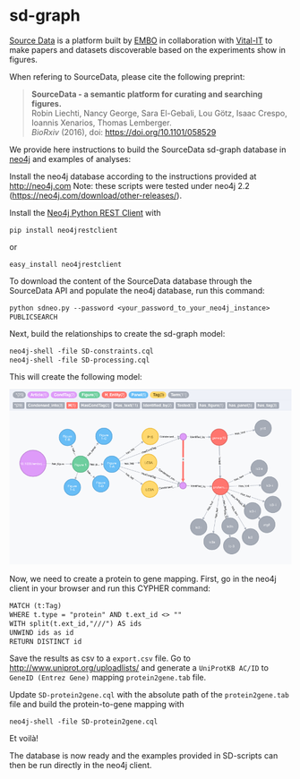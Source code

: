 # sd-graph
[Source Data](http://sourcedata.embo.org) is a platform built by [EMBO](embo.org) in collaboration with [Vital-IT](https://www.vital-it.ch/) to make papers and datasets discoverable based on the experiments show in figures.

When refering to SourceData, please cite the following preprint:

> __SourceData - a semantic platform for curating and searching figures.__  
> Robin Liechti, Nancy George, Sara El-Gebali, Lou Götz, Isaac Crespo, Ioannis Xenarios, Thomas Lemberger.  
> _BioRxiv_  (2016), doi: https://doi.org/10.1101/058529  

We provide here instructions to build the SourceData sd-graph database in [neo4j](http://neo4j.com) and examples of analyses:

Install the neo4j database according to the instructions provided at http://neo4j.com
Note: these scripts were tested under neo4j 2.2 (https://neo4j.com/download/other-releases/).

Install the [Neo4j Python REST Client](https://pypi.python.org/pypi/neo4jrestclient/) with

    pip install neo4jrestclient
    
or

	easy_install neo4jrestclient 

To download the content of the SourceData database through the SourceData API and populate the neo4j database, run this command:

    python sdneo.py --password <your_password_to_your_neo4j_instance> PUBLICSEARCH
  
Next, build the relationships to create the sd-graph model:

    neo4j-shell -file SD-constraints.cql
    neo4j-shell -file SD-processing.cql

This will create the following model:

![data model](sd-graph-data-model.png) 

Now, we need to create a protein to gene mapping. First, go in the neo4j client in your browser and run this CYPHER command:

    MATCH (t:Tag)
    WHERE t.type = "protein" AND t.ext_id <> ""
    WITH split(t.ext_id,"///") AS ids
    UNWIND ids as id
    RETURN DISTINCT id

Save the results as csv to a `export.csv` file. Go to http://www.uniprot.org/uploadlists/ and generate a `UniProtKB AC/ID` to `GeneID (Entrez Gene)` mapping `protein2gene.tab` file.

Update `SD-protein2gene.cql` with the absolute path of the `protein2gene.tab` file and build the protein-to-gene mapping with

    neo4j-shell -file SD-protein2gene.cql
 
Et voilà!

The database is now ready and the examples provided in SD-scripts can then be run directly in the neo4j client.
